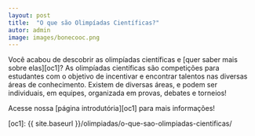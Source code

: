 ```yaml
---
layout: post
title:  "O que são Olimpíadas Científicas?"
autor: admin
image: images/bonecooc.png
---
```

Você acabou de descobrir as olimpíadas científicas e [quer saber mais sobre elas][oc1]?
As olimpíadas científicas são competições para estudantes com o objetivo de incentivar e encontrar talentos nas diversas áreas de conhecimento. Existem de diversas áreas, e podem ser individuais, em equipes, organizada em provas, debates e torneios!

Acesse nossa [página introdutória][oc1] para mais informações!

[oc1]: {{ site.baseurl }}/olimpiadas/o-que-sao-olimpiadas-cientificas/ 
